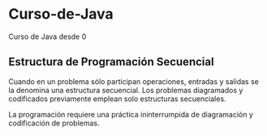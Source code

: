 # Curso-de-Java
Curso de Java desde 0

## Estructura de Programación Secuencial

Cuando en un problema sólo participan operaciones, entradas y salidas se la denomina una estructura secuencial.
Los problemas diagramados y codificados previamente emplean solo estructuras secuenciales.

La programación requiere una práctica ininterrumpida de diagramación y codificación de problemas.